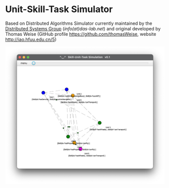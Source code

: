 # Unit-Skill-Task Simulator
Based on Distributed Algorithms Simulator currently maintained by the [Distributed Systems Group](http://www.uni-kassel.de/eecs/vs) (*info(at)das-lab.net*) and original developed by Thomas Weise (GitHub profile https://github.com/thomasWeise, website http://iao.hfuu.edu.cn/5)

![Screenshot of the Unit-Skill-Task Simulator](img/UST.png)
